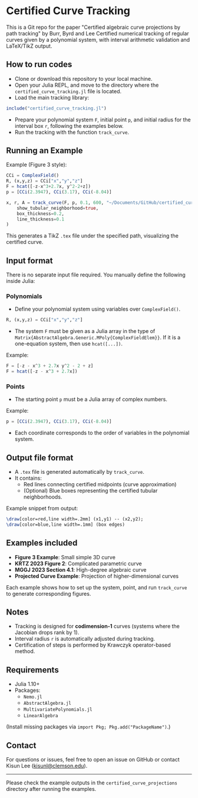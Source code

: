 # Certified Curve Tracking
This is a Git repo for the paper "Certified algebraic curve projections by path tracking" by Burr, Byrd and Lee
Certified numerical tracking of regular curves given by a polynomial system, with interval arithmetic validation and LaTeX/TikZ output.

## How to run codes

* Clone or download this repository to your local machine.
* Open your Julia REPL, and move to the directory where the `certified_curve_tracking.jl` file is located.
* Load the main tracking library:

```julia
include("certified_curve_tracking.jl")
```

* Prepare your polynomial system `F`, initial point `p`, and initial radius for the interval box `r`, following the examples below.
* Run the tracking with the function `track_curve`.

## Running an Example

Example (Figure 3 style):

```julia
CCi = ComplexField()
R, (x,y,z) = CCi["x","y","z"]
F = hcat([-z-x^3+2.7x, y^2-2+z])
p = [CCi(2.3947), CCi(3.17), CCi(-8.04)]

x, r, A = track_curve(F, p, 0.1, 600, "~/Documents/GitHub/certified_curve_projections/small_example";
    show_tubular_neighborhood=true,
    box_thickness=0.2,
    line_thickness=0.1
)
```

This generates a TikZ `.tex` file under the specified path, visualizing the certified curve.

## Input format

There is no separate input file required. You manually define the following inside Julia:

### Polynomials

* Define your polynomial system using variables over `ComplexField()`.

```julia
R, (x,y,z) = CCi["x","y","z"]
```

* The system `F` must be given as a Julia array in the type of `Matrix{AbstractAlgebra.Generic.MPoly{ComplexFieldElem}}`. If it is a one-equation system, then use `hcat([...])`.

Example:

```julia
F = [-z - x^3 + 2.7x y^2 - 2 + z]
F = hcat([-z - x^3 + 2.7x])
```

### Points

* The starting point `p` must be a Julia array of complex numbers.

Example:

```julia
p = [CCi(2.3947), CCi(3.17), CCi(-8.04)]
```

* Each coordinate corresponds to the order of variables in the polynomial system.

## Output file format

* A `.tex` file is generated automatically by `track_curve`.
* It contains:
  - Red lines connecting certified midpoints (curve approximation)
  - (Optional) Blue boxes representing the certified tubular neighborhoods.

Example snippet from output:

```latex
\draw[color=red,line width=.2mm] (x1,y1) -- (x2,y2);
\draw[color=blue,line width=.1mm] (box edges)
```

## Examples included

* **Figure 3 Example**: Small simple 3D curve
* **KRTZ 2023 Figure 2**: Complicated parametric curve
* **MGGJ 2023 Section 4.1**: High-degree algebraic curve
* **Projected Curve Example**: Projection of higher-dimensional curves

Each example shows how to set up the system, point, and run `track_curve` to generate corresponding figures.

## Notes

* Tracking is designed for **codimension-1** curves (systems where the Jacobian drops rank by 1).
* Interval radius `r` is automatically adjusted during tracking.
* Certification of steps is performed by Krawczyk operator-based method.

## Requirements

* Julia 1.10+
* Packages:
  - `Nemo.jl`
  - `AbstractAlgebra.jl`
  - `MultivariatePolynomials.jl`
  - `LinearAlgebra`

(Install missing packages via `import Pkg; Pkg.add("PackageName")`.)

## Contact

For questions or issues, feel free to open an issue on GitHub or contact Kisun Lee (kisunl@clemson.edu).

---

Please check the example outputs in the `certified_curve_projections` directory after running the examples.
